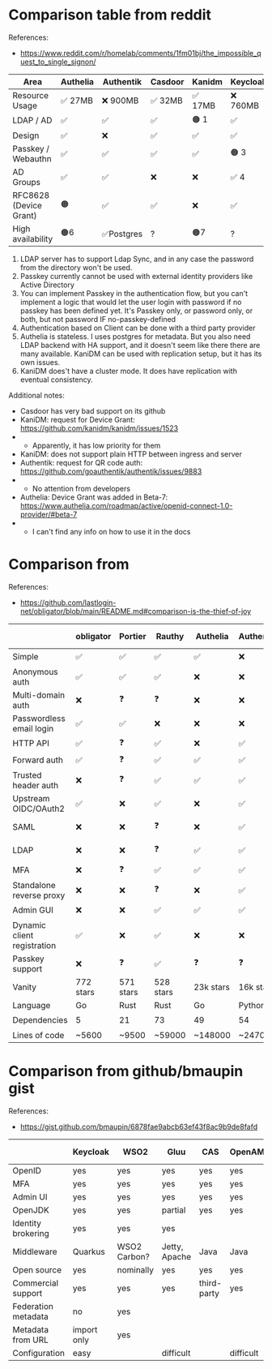 
# Comparison table from reddit

References:
- https://www.reddit.com/r/homelab/comments/1fm01bj/the_impossible_quest_to_single_signon/

| Area                   | Authelia | Authentik  | Casdoor  | Kanidm  | Keycloak  | Zitadel    |
| ---------------------- | -------- | ---------- | -------- | ------- | --------- | ---------- |
| Resource Usage         | ✅ 27MB | ❌ 900MB   | ✅ 32MB | ✅ 17MB | ❌ 760MB | 🟠 124MB   |
| LDAP / AD              | ✅      | ✅         | ✅      | 🟠 1    | ✅       | 🟠 2       |
| Design                 | ✅      | ❌         | ✅      | ✅      | ✅       | ✅         |
| Passkey / Webauthn     | ✅      | ✅         | ✅      | ✅      | 🟠 3     | 🟠 2       |
| AD Groups              | ✅      | ✅         | ❌      | ❌      | ✅ 4     | ✅         |
| RFC8628 (Device Grant) | 🟠      | ✅         | ✅      | ❌      | ✅       | ✅         |
| High availability      | 🟠6     | ✅Postgres | ?       | 🟠7     | ?         | ✅Postgres |

1. LDAP server has to support Ldap Sync, and in any case the password from the directory won't be used.
2. Passkey currently cannot be used with external identity providers like Active Directory
3. You can implement Passkey in the authentication flow,
  but you can't implement a logic that would let the user login 
  with password if no passkey has been defined yet.
  It's Passkey only, or password only, or both, but not password IF no-passkey-defined
4. Authentication based on Client can be done with a third party provider
6. Authelia is stateless. I uses postgres for metadata. But you also need LDAP backend with HA support,
  and it doesn't seem like there there are many available. KaniDM can be used with replication setup, but it has its own issues.
7. KaniDM does't have a cluster mode. It does have replication with eventual consistency.

Additional notes:
- Casdoor has very bad support on its github
- KaniDM: request for Device Grant: https://github.com/kanidm/kanidm/issues/1523
- - Apparently, it has low priority for them
- KaniDM: does not support plain HTTP between ingress and server
- Authentik: request for QR code auth: https://github.com/goauthentik/authentik/issues/9883
- - No attention from developers
- Authelia: Device Grant was added in Beta-7: https://www.authelia.com/roadmap/active/openid-connect-1.0-provider/#beta-7
- - I can't find any info on how to use it in the docs

# Comparison from 

References:
- https://github.com/lastlogin-net/obligator/blob/main/README.md#comparison-is-the-thief-of-joy

|                             | obligator | Portier   | Rauthy | Authelia    | Authentik | KeyCloak   | Vouch     | oauth2-proxy | Dex       | Ory Stack    | Zitadel  | Casdoor    | Kanidm    |
| --------------------------- | --------- | --------- | ------ | ----------- | --------- | ---------- | --------- | ------------ | --------- | ------------ | -------- | ---------- | --------- |
| Simple                      | ✅        | ✅       | ✅       | ✅       | ❌        | ❌        | ❓        | ❓           | ❓         | ❌          | ❌       | ❓         | ❓        |
| Anonymous auth              | ✅        | ✅       | ✅       | ❌       | ❌        | ❌        | ❌       | ❌          | ❌         | ❌          | ❌       | ❌        | ❌        |
| Multi-domain auth           | ❌        | ❓        | ❓        | ❌       | ❌       | ❌         | ❌       | ❌          | ❓         | ❌          | ❓        | ❓         | ❌        |
| Passwordless email login    | ✅        | ✅       | ❌       | ❌       | ❌        | ❌        | ❌       | ❌          | ❌         | ✅          | ❌       | ❓         | ❌        |
| HTTP API                    | ✅        | ❓        | ✅       | ❌       | ✅        | ✅        | ❌       | ❌          | ✅         | ✅         | ✅        | ❓         | ✅        |
| Forward auth                | ✅        | ❓        | ✅       | ✅       | ✅        | ✅        | ✅       | ✅          | ❓         | ✅          | ❓         | ❓        | ❌        |
| Trusted header auth         | ❌        | ❓        | ✅       | ✅       | ✅        | ❌        | ❌       | ❌          | ❓         | ✅          | ❓         | ❓        | ✅        |
| Upstream OIDC/OAuth2        | ✅        | ❌       | ✅       | ❌       | ✅        | ✅        | ✅       | ✅          | ✅        | ✅           | ✅       | ❓         | ❌        |
| SAML                        | ❌        | ❌       | ❓        | ❌       | ✅        | ✅        | ❌       | ❌          | ✅        | Needs coding | ✅        | ❓         | ❌        |
| LDAP                        | ❌        | ❌       | ❓        | ✅       | ✅        | ✅        | ❌       | ❌          | ✅        | Needs coding | ✅        | ❓         | ✅        |
| MFA                         | ❌        | ❓        | ✅       | ✅       | ✅        | ✅        | ❌       | ❌          | ❓         | ✅          | ✅        | ❓         | ✅        |
| Standalone reverse proxy    | ❌        | ❌       | ❓        | ❌       | ✅        | ✅        | ❌       | ✅          | ❌        | ✅          | ❓         | ❓         | ❌        |
| Admin GUI                   | ❌        | ❌       | ✅       | ✅       | ✅        | ✅        | ❌       | ❌          | ❓         | ✅          | ✅        | ❓         | ❌        |
| Dynamic client registration | ✅        | ❌       | ✅       | ❌       | ❌        | ❓         | ❌       | ❌          | ❌        | ✅          | ❌        | ❓         | ❌        |
| Passkey support             | ❌        | ❓        | ✅       | ❓        | ❓         | ❓        | ❓        | ❓           | ❓         | ❓           | ❓        | ❓         | ✅        |
| Vanity                      | 772 stars | 571 stars | 528 stars | 23k stars | 16k stars | 26k stars | 3k stars | 11k stars    | 9.8k stars | 16k stars    | 10k stars | 11k stars | 3.3k stars |
| Language                    | Go        | Rust      | Rust      | Go        | Python    | Java      | Go       | Go           | Go         | Go           | Go        | Go        | Rust       |
| Dependencies                | 5         | 21        | 73        | 49        | 54        | ❓        | 16       | 36           | 36         | 58           | 81        | 68        | 116        |
| Lines of code               | ~5600     | ~9500     | ~59000    | ~148000   | ~247000   | ~869000   | ~5500    | ~54000       | ~63500     | ~330000      | ~603000   | ~113000   | ~239000    |

# Comparison from github/bmaupin gist

References:
- https://gist.github.com/bmaupin/6878fae9abcb63ef43f8ac9b9de8fafd

|                     | Keycloak    | WSO2         | Gluu          | CAS         | OpenAM    | Shibboleth IdP | ZITADEL     | Authentik | Authelia | lemonldap-ng       | logto   |
| --------            | --------    | --------     | --------      | --------    | --------  |--------------- | --------    | --------- | -------- | ------------       | ------  |
| OpenID              | yes         | yes          | yes           | yes         | yes       | yes            | yes         | yes       | yes      | yes                | yes     |
| MFA                 | yes         | yes          | yes           | yes         | yes       | yes            | yes         | yes       | yes      | yes                | yes     |
| Admin UI            | yes         | yes          | yes           | yes         | yes       | no             | yes         | Yes       |          | yes                | yes     |
| OpenJDK             | yes         | yes          | partial       | yes         | yes       | partial        |             |           |          |                    |         |
| Identity brokering  | yes         | yes          | yes           |             |           |                | yes         |           |          | yes                | yes     |
| Middleware          | Quarkus     | WSO2 Carbon? | Jetty, Apache | Java        | Java      | Jetty, Tomcat  | CockroachDB |           |          | Apache, Nginx, PHP | Express |
| Open source         | yes         | nominally    | yes           | yes         | yes       | yes            | yes         | yes       | yes      | yes                | yes     |
| Commercial support  | yes         | yes          | yes           | third-party | yes       | third-party    | yes         | yes       |          | yes                | yes     |
| Federation metadata | no          | yes          |               |             |           | yes            | no          |           |          | yes                | yes     |
| Metadata from URL   | import only | yes          |               |             |           | yes            | yes         |           |          | yes                | yes     |
| Configuration       | easy        |              | difficult     |             | difficult | easy/medium    |             |           |          | easy/medium        | easy    | 
